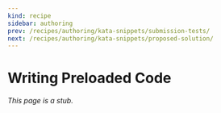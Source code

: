 ```yaml
---
kind: recipe
sidebar: authoring
prev: /recipes/authoring/kata-snippets/submission-tests/
next: /recipes/authoring/kata-snippets/proposed-solution/
---
```


# Writing Preloaded Code

_This page is a stub._